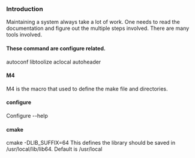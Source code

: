 ### Introduction

Maintaining a system always take a lot of work.  One needs to read the documentation and figure out the multiple steps involved.  There are many tools involved.

#### These command are configure related.

autoconf
libtoolize
aclocal
autoheader

#### M4
M4 is the macro that used to define the make file and directories.


#### configure
Configure --help

#### cmake
cmake -DLIB_SUFFIX=64 This defines the library should be saved in /usr/local/lib/lib64.  Default is /usr/local
